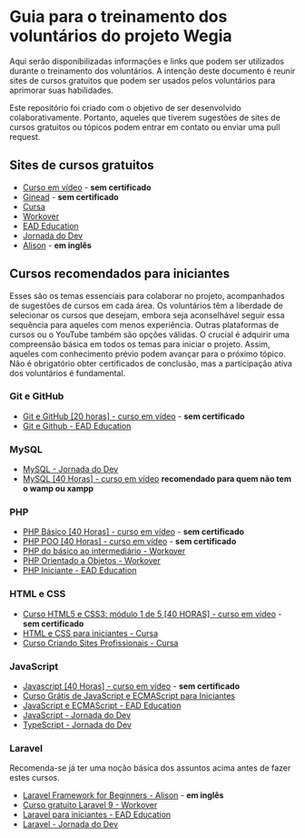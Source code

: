 # Guia para o treinamento dos voluntários do projeto Wegia
Aqui serão disponibilizadas informações e links que podem ser utilizados durante o treinamento dos voluntários. A intenção deste documento é reunir sites de cursos gratuitos que podem ser usados pelos voluntários para aprimorar suas habilidades.

Este repositório foi criado com o objetivo de ser desenvolvido colaborativamente. Portanto, aqueles que tiverem sugestões de sites de cursos gratuitos ou tópicos podem entrar em contato ou enviar uma pull request.
## Sites de cursos gratuitos
- [Curso em vídeo](https://www.cursoemvideo.com/cursos/) - **sem certificado**
- [Ginead](https://www.ginead.com.br/cursos/de/informatica) - **sem certificado**
- [Cursa](https://cursa.com.br/)
- [Workover](https://workover.com.br/)
- [EAD Education](https://ead.education/)
- [Jornada do Dev](https://jornadadodev.com.br/)
- [Alison](https://alison.com/pt-BR/cursos/ele) - **em inglês**

## Cursos recomendados para iniciantes
Esses são os temas essenciais para colaborar no projeto, acompanhados de sugestões de cursos em cada área. Os voluntários têm a liberdade de selecionar os cursos que desejam, embora seja aconselhável seguir essa sequência para aqueles com menos experiência. Outras plataformas de cursos ou o YouTube também são opções válidas. O crucial é adquirir uma compreensão básica em todos os temas para iniciar o projeto. Assim, aqueles com conhecimento prévio podem avançar para o próximo tópico. Não é obrigatório obter certificados de conclusão, mas a participação ativa dos voluntários é fundamental.
### Git e GitHub
- [Git e GitHub [20 horas] - curso em vídeo](https://www.cursoemvideo.com/curso/curso-de-git-e-github/) - **sem certificado**
- [Git e Github - EAD Education](https://ead.education/course/git-e-github/)

### MySQL
- [MySQL - Jornada do Dev](https://jornadadodev.com.br/cursos/back-end/mysql)
- [MySQL [40 Horas] - curso em vídeo](https://www.cursoemvideo.com/curso/mysql/#google_vignette) **recomendado para quem não tem o wamp ou xampp**

### PHP
- [PHP Básico [40 Horas] - curso em vídeo](https://www.cursoemvideo.com/curso/php-basico/) - **sem certificado**
- [PHP POO [40 Horas] - curso em vídeo](https://www.cursoemvideo.com/curso/php-poo/) - **sem certificado**
- [PHP do básico ao intermediário - Workover](https://workover.com.br/cursos/425)
- [PHP Orientado a Objetos - Workover](https://workover.com.br/cursos/57)
- [PHP Iniciante - EAD Education](https://ead.education/course/javascript-e-ecmascript/)

### HTML e CSS
- [Curso HTML5 e CSS3: módulo 1 de 5 [40 HORAS] - curso em vídeo](https://www.cursoemvideo.com/curso/html5-css3-modulo1/) - **sem certificado**
- [HTML e CSS para iniciantes - Cursa](https://cursa.com.br/home/course/html-e-css-para-iniciantes/73)
- [Curso Criando Sites Profissionais - Cursa](https://cursa.com.br/home/course/curso-criando-sites-profissionais/143)

### JavaScript
- [Javascript [40 Horas] - curso em vídeo](https://www.cursoemvideo.com/curso/javascript/) - **sem certificado**
- [Curso Grátis de JavaScript e ECMAScript para Iniciantes](https://cursa.com.br/home/course/curso-gr%C3%A1tis-de-javascript-e-ecmascript-para-iniciantes/53)
- [JavaScript e ECMAScript - EAD Education](https://ead.education/course/javascript-e-ecmascript/)
- [JavaScript - Jornada do Dev](https://jornadadodev.com.br/cursos/front-end/javascript)
- [TypeScript - Jornada do Dev](https://jornadadodev.com.br/cursos/front-end/typescript)

### Laravel
Recomenda-se já ter uma noção básica dos assuntos acima antes de fazer estes cursos.
- [Laravel Framework for Beginners - Alison](https://alison.com/course/laravel-framework-for-beginners) - **em inglês**
- [Curso gratuito Laravel 9 - Workover](https://workover.com.br/cursos/749)
- [Laravel para iniciantes - EAD Education](https://ead.education/course/laravel-para-iniciantes/)
- [Laravel - Jornada do Dev](https://jornadadodev.com.br/cursos/back-end/laravel)
